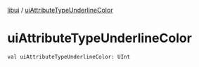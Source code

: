 [libui](README.md) / [uiAttributeTypeUnderlineColor](ui-attribute-type-underline-color.md)

# uiAttributeTypeUnderlineColor

`val uiAttributeTypeUnderlineColor: UInt`
